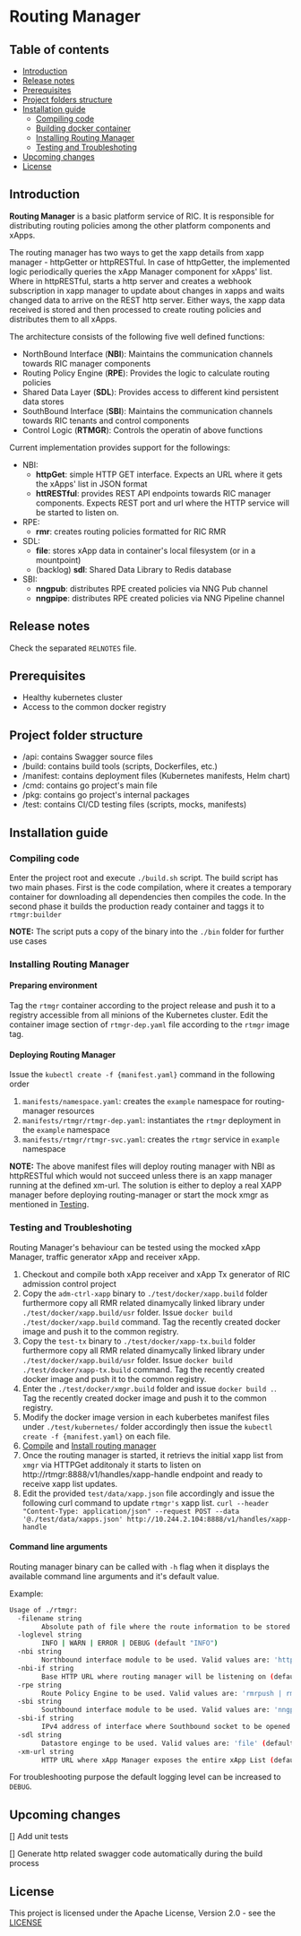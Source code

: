 # Routing Manager

## Table of contents
* [Introduction](#introduction)
* [Release notes](#release-notes)
* [Prerequisites](#prerequisites)
* [Project folders structure](#project-folders-structure)
* [Installation guide](#installation-guide)
  * [Compiling code](#compiling-code)
  * [Building docker container](#building-docker-container)
  * [Installing Routing Manager](#installing-routing-manager)
  * [Testing and Troubleshoting](#testing-and-troubleshoting)
* [Upcoming changes](#upcoming-changes)
* [License](#license)

## Introduction
__Routing Manager__ is a basic platform service of RIC. It is responsible for distributing routing policies among the other platform components and xApps.

The routing manager has two ways to get the xapp details from xapp manager - httpGetter or httpRESTful.
In case of httpGetter, the implemented logic periodically queries the xApp Manager component for xApps' list.
Where in httpRESTful, starts a http server and creates a webhook subscription in xapp manager to update about changes in xapps and waits changed data to arrive on the REST http server.
Either ways, the xapp data received is stored and then processed to create routing policies and distributes them to all xApps.

The architecture consists of the following five well defined functions:
* NorthBound Interface (__NBI__): Maintains the communication channels towards RIC manager components 
* Routing Policy Engine (__RPE__): Provides the logic to calculate routing policies
* Shared Data Layer (__SDL__): Provides access to different kind persistent data stores
* SouthBound Interface (__SBI__): Maintains the communication channels towards RIC tenants and control components
* Control Logic (__RTMGR__): Controls the operatin of above functions

Current implementation provides support for the followings:
* NBI:
  * __httpGet__: simple HTTP GET interface. Expects an URL where it gets the xApps' list in JSON format
  * __httRESTful__: provides REST API endpoints towards RIC manager components. Expects REST port and url where the HTTP service will be started to listen on.
* RPE:
  * __rmr__: creates routing policies formatted for RIC RMR
* SDL:
  * __file__: stores xApp data in container's local filesystem (or in a mountpoint)
  * (backlog) __sdl__: Shared Data Library to Redis database
* SBI:
  * __nngpub__: distributes RPE created policies via NNG Pub channel
  * __nngpipe__: distributes RPE created policies via NNG Pipeline channel

## Release notes
Check the separated `RELNOTES` file.

## Prerequisites
* Healthy kubernetes cluster
* Access to the common docker registry

## Project folder structure
* /api: contains Swagger source files
* /build: contains build tools (scripts, Dockerfiles, etc.)
* /manifest: contains deployment files (Kubernetes manifests, Helm chart)
* /cmd: contains go project's main file
* /pkg: contains go project's internal packages
* /test: contains CI/CD testing files (scripts, mocks, manifests)

## Installation guide

### Compiling code
Enter the project root and execute `./build.sh` script.
The build script has two main phases. First is the code compilation, where it creates a temporary container for downloading all dependencies then compiles the code. In the second phase it builds the production ready container and taggs it to `rtmgr:builder`

**NOTE:** The script puts a copy of the binary into the `./bin` folder for further use cases

### Installing Routing Manager
#### Preparing environment
Tag the `rtmgr` container according to the project release and push it to a registry accessible from all minions of the Kubernetes cluster.
Edit the container image section of `rtmgr-dep.yaml` file according to the `rtmgr` image tag.

#### Deploying Routing Manager 
Issue the `kubectl create -f {manifest.yaml}` command in the following order
  1. `manifests/namespace.yaml`: creates the `example` namespace for routing-manager resources
  2. `manifests/rtmgr/rtmgr-dep.yaml`: instantiates the `rtmgr` deployment in the `example` namespace
  3. `manifests/rtmgr/rtmgr-svc.yaml`: creates the `rtmgr` service in `example` namespace

**NOTE:** The above manifest files will deploy routing manager with NBI as httpRESTful which would not succeed unless there is an xapp manager running at the defined xm-url. The solution is either to deploy a real XAPP manager before deploying routing-manager or start the mock xmgr as mentioned in [Testing](#testing-and-troubleshoting).

### Testing and Troubleshoting
Routing Manager's behaviour can be tested using the mocked xApp Manager, traffic generator xApp and receiver xApp.

  1. Checkout and compile both xApp receiver and xApp Tx generator of RIC admission control project
  2. Copy the `adm-ctrl-xapp` binary to `./test/docker/xapp.build` folder furthermore copy all RMR related dinamycally linked library under `./test/docker/xapp.build/usr` folder. Issue `docker build ./test/docker/xapp.build` command. Tag the recently created docker image and push it to the common registry.
  3. Copy the `test-tx` binary to `./test/docker/xapp-tx.build` folder furthermore copy all RMR related dinamycally linked library under `./test/docker/xapp.build/usr` folder. Issue `docker build ./test/docker/xapp-tx.build` command.  Tag the recently created docker image and push it to the common registry.
  4. Enter the `./test/docker/xmgr.build` folder and issue `docker build .`.  Tag the recently created docker image and push it to the common registry.
  5. Modify the docker image version in each kuberbetes manifest files under `./test/kubernetes/` folder accordingly then issue the `kubectl create -f {manifest.yaml}` on each file.
  6. [Compile](#compiling-code) and [Install routing manager](#installing-routing-manager)
  7. Once the routing manager is started, it retrievs the initial xapp list from `xmgr` via HTTPGet additonaly it starts to listen on http://rtmgr:8888/v1/handles/xapp-handle endpoint and ready to receive xapp list updates.
  8. Edit the provided `test/data/xapp.json` file accordingly and issue the following curl command to update `rtmgr's` xapp list.
     ``` curl --header "Content-Type: application/json" --request POST --data '@./test/data/xapps.json' http://10.244.2.104:8888/v1/handles/xapp-handle ```

#### Command line arguments
Routing manager binary can be called with `-h` flag when it displays the available command line arguments and it's default value.

Example:

```bash
Usage of ./rtmgr:
  -filename string
        Absolute path of file where the route information to be stored (default "/db/rt.json")
  -loglevel string
        INFO | WARN | ERROR | DEBUG (default "INFO")
  -nbi string
        Northbound interface module to be used. Valid values are: 'httpGetter | httpRESTful' (default "httpGetter")
  -nbi-if string
        Base HTTP URL where routing manager will be listening on (default "http://localhost:8888")
  -rpe string
        Route Policy Engine to be used. Valid values are: 'rmrpush | rmrpub' (default "rmrpush")
  -sbi string
        Southbound interface module to be used. Valid values are: 'nngpush | nngpub' (default "nngpush")
  -sbi-if string
        IPv4 address of interface where Southbound socket to be opened (default "0.0.0.0")
  -sdl string
        Datastore enginge to be used. Valid values are: 'file' (default "file")
  -xm-url string
        HTTP URL where xApp Manager exposes the entire xApp List (default "http://localhost:3000/xapps")
```

For troubleshooting purpose the default logging level can be increased to `DEBUG`.

## Upcoming changes
[] Add unit tests

[] Generate http related swagger code automatically during the build process

## License
This project is licensed under the Apache License, Version 2.0 - see the [LICENSE](LICENSE)

